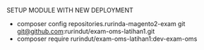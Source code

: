 SETUP MODULE WITH NEW DEPLOYMENT

- composer config repositories.rurinda-magento2-exam git git@github.com:rurindut/exam-oms-latihan1.git
- composer require rurindut/exam-oms-latihan1:dev-exam-oms